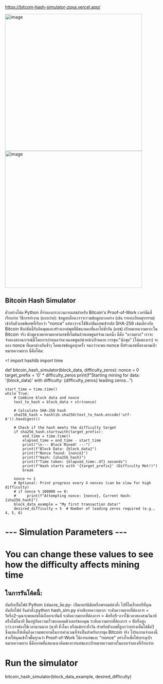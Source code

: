 https://bitcoin-hash-simulator-zqxa.vercel.app/



<img width="450" height="450" alt="image" src="https://github.com/user-attachments/assets/717351a4-229e-4e07-af71-3a9e812effdc" />
<img width="450" height="450" alt="image" src="https://github.com/user-attachments/assets/8ae4b7b7-9270-4004-bb47-139d2c9dda80" />

## Bitcoin Hash Simulator
ตัวอย่างโค้ด Python ที่จำลองกระบวนการแฮชสำหรับ Bitcoin's Proof-of-Work เวอร์ชันที่เรียบง่าย
วิธีการทำงาน (แบบง่าย):
ข้อมูลบล็อค:เราจะรวมข้อมูลบางอย่าง (เช่น รายละเอียดธุรกรรม) เข้ากับตัวเลขพิเศษที่เรียกว่า "nonce"
แฮช:เราจะใช้ฟังก์ชันแฮชเข้ารหัส SHA-256 เช่นเดียวกับ Bitcoin ฟังก์ชันนี้รับอินพุตและสร้างเอาต์พุตที่มีขนาดคงที่และไม่ซ้ำกัน (แฮช)
เป้าหมายความยาก:ใน Bitcoin จริง นักขุดจะพยายามหาค่าแฮชที่เริ่มต้นด้วยเลขศูนย์จำนวนหนึ่ง นี่คือ "ความยาก" เราจะจำลองสถานการณ์นี้โดยการกำหนดจำนวนเลขศูนย์นำหน้าเป้าหมาย
การขุด:"นักขุด" (โค้ดของเรา) จะลอง nonce ที่แตกต่างกันซ้ำๆ โดยแฮชข้อมูลทุกครั้ง จนกว่าจะพบ nonce ที่สร้างแฮชที่ตรงตามเป้าหมายความยาก
นี่คือโค้ด:

<! import hashlib
import time

def bitcoin_hash_simulator(block_data, difficulty_zeros):
    nonce = 0
    target_prefix = '0' * difficulty_zeros
    print(f"Starting mining for data: '{block_data}' with difficulty: {difficulty_zeros} leading zeros...")

    start_time = time.time()
    while True:
        # Combine block data and nonce
        text_to_hash = block_data + str(nonce)

        # Calculate SHA-256 hash
        sha256_hash = hashlib.sha256(text_to_hash.encode('utf-8')).hexdigest()

        # Check if the hash meets the difficulty target
        if sha256_hash.startswith(target_prefix):
            end_time = time.time()
            elapsed_time = end_time - start_time
            print("\n--- Block Mined! ---")
            print(f"Block Data: {block_data}")
            print(f"Nonce found: {nonce}")
            print(f"Hash: {sha256_hash}")
            print(f"Time taken: {elapsed_time:.4f} seconds")
            print(f"Hash starts with '{target_prefix}' (Difficulty Met!)")
            break
        
        nonce += 1
        # Optional: Print progress every X nonces (can be slow for high difficulty)
        # if nonce % 100000 == 0:
        #     print(f"Attempting nonce: {nonce}, Current Hash: {sha256_hash}")
        block_data_example = "My first transaction data!"
        desired_difficulty = 5  # Number of leading zeros required (e.g., 4, 5, 6)

   
            

# --- Simulation Parameters ---
# You can change these values to see how the difficulty affects mining time


## ในการรันโค้ดนี้:
บันทึกเป็นไฟล์ Python (เช่นแฮช_ซิม.py-
เปิดเทอร์มินัลหรือพรอมต์คำสั่ง
ไปที่ไดเร็กทอรีที่คุณบันทึกไฟล์
รันคำสั่ง:python hash_sim.py
คำอธิบายความยาก:
ระดับความยากที่ต้องการ = 1หรือ2-คุณจะพบแฮชได้เกือบจะทันที
ระดับความยากที่ต้องการ = 4หรือ5-อาจใช้เวลาสองสามวินาทีหรือไม่กี่นาที ขึ้นอยู่กับความเร็วของคอมพิวเตอร์ของคุณ
ระดับความยากที่ต้องการ = 6หรือสูงกว่า:อาจต้องใช้เวลานานมาก (นาที ชั่วโมง หรือแม้กระทั่งวัน สำหรับตัวเลขที่สูงกว่าอย่างเห็นได้ชัด!) ซึ่งแสดงให้เห็นถึงความพยายามในการคำนวณที่จำเป็นสำหรับการขุด Bitcoin จริง
โปรแกรมจำลองนี้ช่วยให้คุณเข้าใจพื้นฐานว่า Proof-of-Work ใช้การแฮชและ "nonce" อย่างไรเพื่อให้บรรลุเป้าหมายความยาก
นี่คือภาพที่แสดงแนวคิดของการแฮชและเป้าหมายความยากในแบบจำลองที่เรียบง่าย

# Run the simulator
bitcoin_hash_simulator(block_data_example, desired_difficulty)
